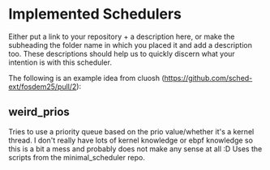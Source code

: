 # Implemented Schedulers

Either put a link to your repository + a description here,
or make the subheading the folder name in which you placed it
and add a description too. These descriptions should help
us to quickly discern what your intention is with this
scheduler.

The following is an example idea from cluosh (https://github.com/sched-ext/fosdem25/pull/2):

## weird_prios

Tries to use a priority queue based on the prio value/whether it's a kernel thread. I don't really have lots of kernel knowledge or ebpf knowledge so this is a bit a mess and probably does not make any sense at all :D Uses the scripts from the minimal_scheduler repo.
